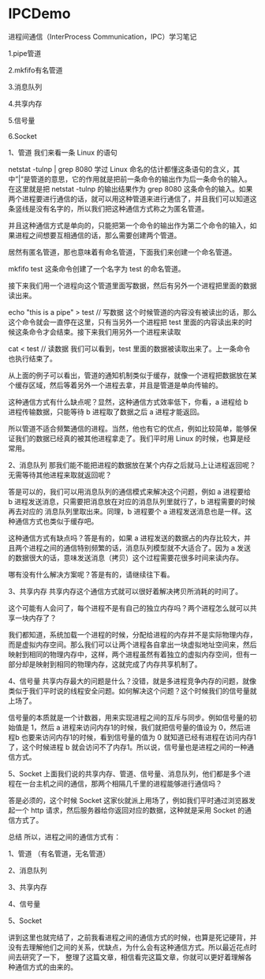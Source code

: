 # IPCDemo
进程间通信（InterProcess Communication，IPC）学习笔记

1.pipe管道

2.mkfifo有名管道

3.消息队列


4.共享内存

5.信号量

6.Socket





1、管道
我们来看一条 Linux 的语句

netstat -tulnp | grep 8080
学过 Linux 命名的估计都懂这条语句的含义，其中”|“是管道的意思，它的作用就是把前一条命令的输出作为后一条命令的输入。在这里就是把 netstat -tulnp 的输出结果作为 grep 8080 这条命令的输入。如果两个进程要进行通信的话，就可以用这种管道来进行通信了，并且我们可以知道这条竖线是没有名字的，所以我们把这种通信方式称之为匿名管道。

并且这种通信方式是单向的，只能把第一个命令的输出作为第二个命令的输入，如果进程之间想要互相通信的话，那么需要创建两个管道。

居然有匿名管道，那也意味着有命名管道，下面我们来创建一个命名管道。

mkfifo  test
这条命令创建了一个名字为 test 的命名管道。

接下来我们用一个进程向这个管道里面写数据，然后有另外一个进程把里面的数据读出来。

echo "this is a pipe" > test   // 写数据
这个时候管道的内容没有被读出的话，那么这个命令就会一直停在这里，只有当另外一个进程把 test 里面的内容读出来的时候这条命令才会结束。接下来我们用另外一个进程来读取

cat < test  // 读数据
我们可以看到，test 里面的数据被读取出来了。上一条命令也执行结束了。

从上面的例子可以看出，管道的通知机制类似于缓存，就像一个进程把数据放在某个缓存区域，然后等着另外一个进程去拿，并且是管道是单向传输的。

这种通信方式有什么缺点呢？显然，这种通信方式效率低下，你看，a 进程给 b 进程传输数据，只能等待 b 进程取了数据之后 a 进程才能返回。

所以管道不适合频繁通信的进程。当然，他也有它的优点，例如比较简单，能够保证我们的数据已经真的被其他进程拿走了。我们平时用 Linux 的时候，也算是经常用。

2、消息队列
那我们能不能把进程的数据放在某个内存之后就马上让进程返回呢？无需等待其他进程来取就返回呢？

答是可以的，我们可以用消息队列的通信模式来解决这个问题，例如 a 进程要给 b 进程发送消息，只需要把消息放在对应的消息队列里就行了，b 进程需要的时候再去对应的
消息队列里取出来。同理，b 进程要个 a 进程发送消息也是一样。这种通信方式也类似于缓存吧。

这种通信方式有缺点吗？答是有的，如果 a 进程发送的数据占的内存比较大，并且两个进程之间的通信特别频繁的话，消息队列模型就不大适合了。因为 a 发送的数据很大的话，意味发送消息（拷贝）这个过程需要花很多时间来读内存。

哪有没有什么解决方案呢？答是有的，请继续往下看。


3、共享内存
共享内存这个通信方式就可以很好着解决拷贝所消耗的时间了。

这个可能有人会问了，每个进程不是有自己的独立内存吗？两个进程怎么就可以共享一块内存了？

我们都知道，系统加载一个进程的时候，分配给进程的内存并不是实际物理内存，而是虚拟内存空间。那么我们可以让两个进程各自拿出一块虚拟地址空间来，然后映射到相同的物理内存中，这样，两个进程虽然有着独立的虚拟内存空间，但有一部分却是映射到相同的物理内存，这就完成了内存共享机制了。


4、信号量
共享内存最大的问题是什么？没错，就是多进程竞争内存的问题，就像类似于我们平时说的线程安全问题。如何解决这个问题？这个时候我们的信号量就上场了。

信号量的本质就是一个计数器，用来实现进程之间的互斥与同步。例如信号量的初始值是 1，然后 a 进程来访问内存1的时候，我们就把信号量的值设为 0，然后进程b 也要来访问内存1的时候，看到信号量的值为 0 就知道已经有进程在访问内存1了，这个时候进程 b 就会访问不了内存1。所以说，信号量也是进程之间的一种通信方式。


5、Socket
上面我们说的共享内存、管道、信号量、消息队列，他们都是多个进程在一台主机之间的通信，那两个相隔几千里的进程能够进行通信吗？

答是必须的，这个时候 Socket 这家伙就派上用场了，例如我们平时通过浏览器发起一个 http 请求，然后服务器给你返回对应的数据，这种就是采用 Socket 的通信方式了。


总结
所以，进程之间的通信方式有：

1、管道 （有名管道，无名管道）

2、消息队列

3、共享内存

4、信号量

5、Socket

讲到这里也就完结了，之前我看进程之间的通信方式的时候，也算是死记硬背，并没有去理解他们之间的关系，优缺点，为什么会有这种通信方式。所以最近花点时间去研究了一下，
整理了这篇文章，相信看完这篇文章，你就可以更好着理解各种通信方式的由来的。







